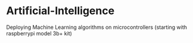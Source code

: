 # Artificial-Intelligence
Deploying Machine Learning algorithms on microcontrollers (starting with raspberrypi model 3b+ kit)
